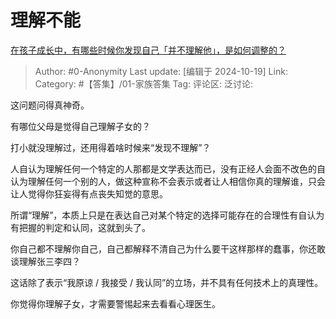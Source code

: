 # 理解不能
[在孩子成长中，有哪些时候你发现自己「并不理解他」，是如何调整的？](https://www.zhihu.com/question/1083301698/answer/9092589956)

> Author: #0-Anonymity
> Last update: [编辑于 2024-10-19]
> Link:
> Category: #【答集】/01-家族答集 
> Tag: 
> 评论区:
> 泛讨论:

这问题问得真神奇。

有哪位父母是觉得自己理解子女的？

打小就没理解过，还用得着啥时候来“发现不理解”？

人自认为理解任何一个特定的人那都是文学表达而已，没有正经人会面不改色的自认为理解任何一个别的人，做这种宣称不会表示或者让人相信你真的理解谁，只会让人觉得你狂妄得有点丧失知觉的意思。

所谓“理解”，本质上只是在表达自己对某个特定的选择可能存在的合理性有自认为有把握的判定和认同，这就到头了。

你自己都不理解你自己，自己都解释不清自己为什么要干这样那样的蠢事，你还敢谈理解张三李四？

这话除了表示“我原谅 / 我接受 / 我认同”的立场，并不具有任何技术上的真理性。

你觉得你理解子女，才需要警惕起来去看看心理医生。